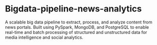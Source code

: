 # Bigdata-pipeline-news-analytics
A scalable big data pipeline to extract, process, and analyze content from news portals. Built using PySpark, MongoDB, and PostgreSQL to enable real-time and batch processing of structured and unstructured data for media intelligence and social analytics.
